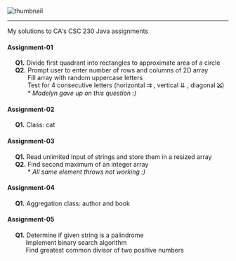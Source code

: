 ![thumbnail](https://i.ibb.co/871wH3f/CSC-230-Thumbnail.png)
<hr>

My solutions to CA's CSC 230 Java assignments

#### Assignment-01
&emsp; **Q1.** Divide first quadrant into rectangles to approximate area of a circle <br>
&emsp; **Q2.** Prompt user to enter number of rows and columns of 2D array <br>
&emsp;&emsp;&emsp; Fill array with random uppercase letters <br>
&emsp;&emsp;&emsp; Test for 4 consecutive letters (horizontal ⇉ , vertical ⇊ , diagonal **⤩**) <br>
&emsp;&emsp;&emsp; * *Madelyn gave up on this question :)*

#### Assignment-02
&emsp; **Q1.** Class: cat

#### Assignment-03
&emsp; **Q1.** Read unlimited input of strings and store them in a resized array <br>
&emsp; **Q2.** Find second maximum of an integer array <br>
&emsp;&emsp;&emsp; * *All same element throws not working :)*

#### Assignment-04
&emsp; **Q1.** Aggregation class: author and book

#### Assignment-05
&emsp; **Q1.** Determine if given string is a palindrome <br>
&emsp;&emsp;&emsp;Implement binary search algorithm <br>
&emsp;&emsp;&emsp;Find greatest common divisor of two positive numbers
